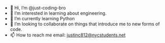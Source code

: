 - 👋 Hi, I’m @just-coding-bro
- 👀 I’m interested in learning about engineering.
- 🌱 I’m currently learning Python
- 💞️ I’m looking to collaborate on things that introduce me to new forms of code.
- 📫 How to reach me email: justinc812@nycstudents.net

<!---
just-coding-bro/just-coding-bro is a ✨ special ✨ repository because its `README.md` (this file) appears on your GitHub profile.
You can click the Preview link to take a look at your changes.
--->
